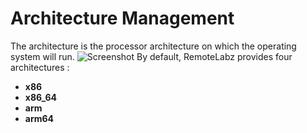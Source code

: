 # Architecture Management

The architecture is the processor architecture on which the operating system will run.
![Screenshot](/images/Administrator/Architecture/Administrator_architecture.png)
By default, RemoteLabz provides four architectures : 

* **x86**
* **x86_64**
* **arm**
* **arm64**